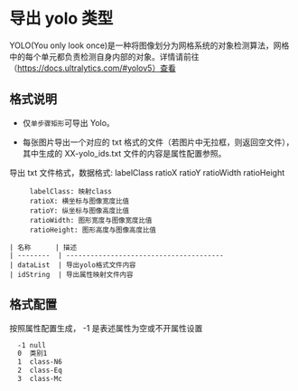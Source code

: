 # 导出 yolo 类型

YOLO(You only look once)是一种将图像划分为网格系统的对象检测算法，网格中的每个单元都负责检测自身内部的对象。详情请前往（https://docs.ultralytics.com/#yolov5）查看

## 格式说明

- 仅`单步骤矩形`可导出 Yolo。

- 每张图片导出一个对应的 txt 格式的文件（若图片中无拉框，则返回空文件），其中生成的 XX-yolo_ids.txt 文件的内容是属性配置参照。

导出 txt 文件格式，数据格式: labelClass ratioX ratioY ratioWidth ratioHeight

         labelClass: 映射class
         ratioX: 横坐标与图像宽度比值
         ratioY: 纵坐标与图像高度比值
         ratioWidth: 图形宽度与图像宽度比值
         ratioHeight: 图形高度与图像高度比值

    | 名称      | 描述
    | --------  | ---------------------------------------
    | dataList  | 导出yolo格式文件内容
    | idString  | 导出属性映射文件内容

## 格式配置

按照属性配置生成， -1 是表述属性为空或不开属性设置

```txt
  -1 null
  0  类别1
  1  class-N6
  2  class-Eq
  3  class-Mc
```
